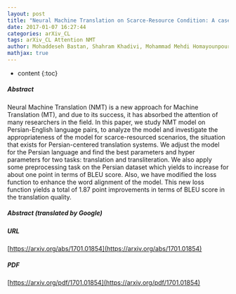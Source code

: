 ```yaml
---
layout: post
title: "Neural Machine Translation on Scarce-Resource Condition: A case-study on Persian-English"
date: 2017-01-07 16:27:44
categories: arXiv_CL
tags: arXiv_CL Attention NMT
author: Mohaddeseh Bastan, Shahram Khadivi, Mohammad Mehdi Homayounpour
mathjax: true
---
```


* content
{:toc}

##### Abstract
Neural Machine Translation (NMT) is a new approach for Machine Translation (MT), and due to its success, it has absorbed the attention of many researchers in the field. In this paper, we study NMT model on Persian-English language pairs, to analyze the model and investigate the appropriateness of the model for scarce-resourced scenarios, the situation that exists for Persian-centered translation systems. We adjust the model for the Persian language and find the best parameters and hyper parameters for two tasks: translation and transliteration. We also apply some preprocessing task on the Persian dataset which yields to increase for about one point in terms of BLEU score. Also, we have modified the loss function to enhance the word alignment of the model. This new loss function yields a total of 1.87 point improvements in terms of BLEU score in the translation quality.

##### Abstract (translated by Google)


##### URL
[https://arxiv.org/abs/1701.01854](https://arxiv.org/abs/1701.01854)

##### PDF
[https://arxiv.org/pdf/1701.01854](https://arxiv.org/pdf/1701.01854)


